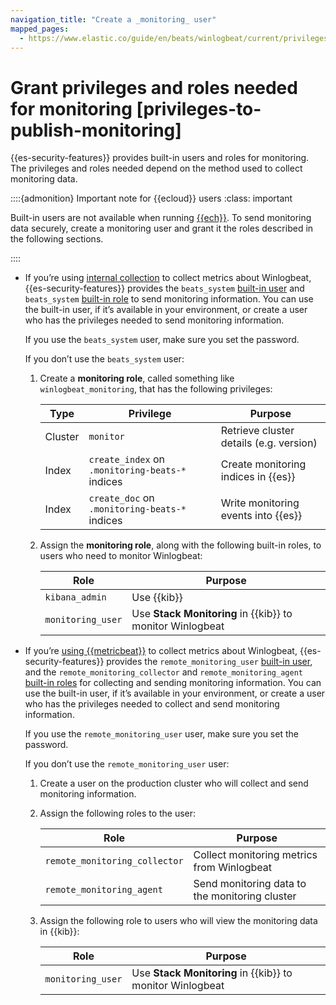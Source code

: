```yaml
---
navigation_title: "Create a _monitoring_ user"
mapped_pages:
  - https://www.elastic.co/guide/en/beats/winlogbeat/current/privileges-to-publish-monitoring.html
---
```


# Grant privileges and roles needed for monitoring [privileges-to-publish-monitoring]


{{es-security-features}} provides built-in users and roles for monitoring. The privileges and roles needed depend on the method used to collect monitoring data.

::::{admonition} Important note for {{ecloud}} users
:class: important

Built-in users are not available when running [{{ech}}](https://www.elastic.co/cloud). To send monitoring data securely, create a monitoring user and grant it the roles described in the following sections.

::::


* If you’re using [internal collection](/reference/winlogbeat/monitoring-internal-collection.md) to collect metrics about Winlogbeat, {{es-security-features}} provides the `beats_system` [built-in user](docs-content://deploy-manage/users-roles/cluster-or-deployment-auth/built-in-users.md) and `beats_system` [built-in role](elasticsearch://reference/elasticsearch/roles.md) to send monitoring information. You can use the built-in user, if it’s available in your environment, or create a user who has the privileges needed to send monitoring information.

    If you use the `beats_system` user, make sure you set the password.

    If you don’t use the `beats_system` user:

    1. Create a **monitoring role**, called something like `winlogbeat_monitoring`, that has the following privileges:

        | Type | Privilege | Purpose |
        | --- | --- | --- |
        | Cluster | `monitor` | Retrieve cluster details (e.g. version) |
        | Index | `create_index` on `.monitoring-beats-*` indices | Create monitoring indices in {{es}} |
        | Index | `create_doc` on `.monitoring-beats-*` indices | Write monitoring events into {{es}} |

    2. Assign the **monitoring role**, along with the following built-in roles, to users who need to monitor Winlogbeat:

        | Role | Purpose |
        | --- | --- |
        | `kibana_admin` | Use {{kib}} |
        | `monitoring_user` | Use **Stack Monitoring** in {{kib}} to monitor Winlogbeat |

* If you’re [using {{metricbeat}}](/reference/winlogbeat/monitoring-metricbeat-collection.md) to collect metrics about Winlogbeat, {{es-security-features}} provides the `remote_monitoring_user` [built-in user](docs-content://deploy-manage/users-roles/cluster-or-deployment-auth/built-in-users.md), and the `remote_monitoring_collector` and `remote_monitoring_agent` [built-in roles](elasticsearch://reference/elasticsearch/roles.md) for collecting and sending monitoring information. You can use the built-in user, if it’s available in your environment, or create a user who has the privileges needed to collect and send monitoring information.

    If you use the `remote_monitoring_user` user, make sure you set the password.

    If you don’t use the `remote_monitoring_user` user:

    1. Create a user on the production cluster who will collect and send monitoring information.
    2. Assign the following roles to the user:

        | Role | Purpose |
        | --- | --- |
        | `remote_monitoring_collector` | Collect monitoring metrics from Winlogbeat |
        | `remote_monitoring_agent` | Send monitoring data to the monitoring cluster |

    3. Assign the following role to users who will view the monitoring data in {{kib}}:

        | Role | Purpose |
        | --- | --- |
        | `monitoring_user` | Use **Stack Monitoring** in {{kib}} to monitor Winlogbeat |


